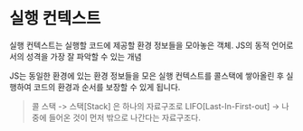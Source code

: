 
# 실행 컨텍스트

실행 컨텍스트는 실행할 코드에 제공할 환경 정보들을 모아놓은 객체.
JS의 동적 언어로서의 성격을 가장 잘 파악할 수 있는 개념

JS는 동일한 환경에 있는 환경 정보들을 모은 실행 컨텍스트를 콜스택에 쌓아올린 후 실행하여 코드의 환경과 순서를 보장할 수 있게 됩니다.

> 콜 스택 -> 스택[Stack]
> 은 하나의 자료구조로 LIFO[Last-In-First-out] -> 나중에 들어온 것이 먼저 밖으로 나간다는 자료구조다.

